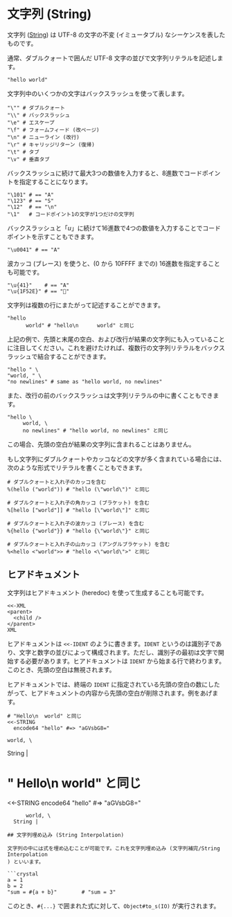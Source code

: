 # 文字列 (String)

文字列 ([String](http://crystal-lang.org/api/String.html)) は UTF-8 の文字の不変 (イミュータブル) なシーケンスを表したものです。

通常、ダブルクォートで囲んだ UTF-8 文字の並びで文字列リテラルを記述します。

```crystal
"hello world"
```

文字列中のいくつかの文字はバックスラッシュを使って表します。

```crystal
"\"" # ダブルクォート
"\\" # バックスラッシュ
"\e" # エスケープ
"\f" # フォームフィード (改ページ)
"\n" # ニューライン (改行)
"\r" # キャリッジリターン (復帰)
"\t" # タブ
"\v" # 垂直タブ
```

バックスラッシュに続けて最大3つの数値を入力すると、8進数でコードポイントを指定することになります。

```crystal
"\101" # == "A"
"\123" # == "S"
"\12"  # == "\n"
"\1"   # コードポイント1の文字が1つだけの文字列
```

バックスラッシュと「*u*」に続けて16進数で4つの数値を入力することでコードポイントを示すこともできます。

```crystal
"\u0041" # == "A"
```

波カッコ (ブレース) を使うと、(0 から 10FFFF までの) 16進数を指定することも可能です。

```crystal
"\u{41}"    # == "A"
"\u{1F52E}" # == "🔮"
```

文字列は複数の行にまたがって記述することができます。

```crystal
"hello
      world" # "hello\n      world" と同じ
```

上記の例で、先頭と末尾の空白、および改行が結果の文字列にも入っていることに注目してください。これを避けたければ、複数行の文字列リテラルをバックスラッシュで結合することができます。

```crystal
"hello " \
"world, " \
"no newlines" # same as "hello world, no newlines"
```

また、改行の前のバックスラッシュは文字列リテラルの中に書くこともできます。

```crystal
"hello \
     world, \
     no newlines" # "hello world, no newlines" と同じ
```

この場合、先頭の空白が結果の文字列に含まれることはありません。

もし文字列にダブルクォートやカッコなどの文字が多く含まれている場合には、次のような形式でリテラルを書くこともできます。

```crystal
# ダブルクォートと入れ子のカッコを含む
%(hello ("world")) # "hello (\"world\")" と同じ

# ダブルクォートと入れ子の角カッコ (ブラケット) を含む
%[hello ["world"]] # "hello [\"world\"]" と同じ

# ダブルクォートと入れ子の波カッコ (ブレース) を含む
%{hello {"world"}} # "hello {\"world\"}" と同じ

# ダブルクォートと入れ子の山カッコ (アングルブラケット) を含む
%<hello <"world">> # "hello <\"world\">" と同じ
```

## ヒアドキュメント

文字列はヒアドキュメント (heredoc) を使って生成することも可能です。

```crystal
<<-XML
<parent>
  <child />
</parent>
XML
```

ヒアドキュメントは `<<-IDENT` のように書きます。`IDENT` というのは識別子であり、文字と数字の並びによって構成されます。ただし、識別子の最初は文字で開始する必要があります。ヒアドキュメントは `IDENT` から始まる行で終わります。このとき、先頭の空白は無視されます。

ヒアドキュメントでは、終端の `IDENT` に指定されている先頭の空白の数にしたがって、ヒアドキュメントの内容から先頭の空白が削除されます。例をあげます。

```crystal
# "Hello\n  world" と同じ
<<-STRING
  encode64 "hello" #=> "aGVsbG8="
```
    world, \
  String |

# "  Hello\n    world" と同じ
<<-STRING
    encode64 "hello" #=> "aGVsbG8="
```
      world, \
  String |

## 文字列埋め込み (String Interpolation)

文字列の中には式を埋め込むことが可能です。これを文字列埋め込み (文字列補完/String Interpolation
) といいます。

```crystal
a = 1
b = 2
"sum = #{a + b}"        # "sum = 3"
```

このとき、`#{...}` で囲まれた式に対して、`Object#to_s(IO)` が実行されます。
